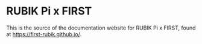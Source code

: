 # RUBIK Pi x FIRST

This is the source of the documentation website for RUBIK Pi x FIRST, found at https://first-rubik.github.io/.
